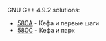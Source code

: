 GNU G++ 4.9.2 solutions:

- [580A](580A/solution.py) - Кефа и первые шаги
- [580C](580C/solution.py) - Кефа и парк
